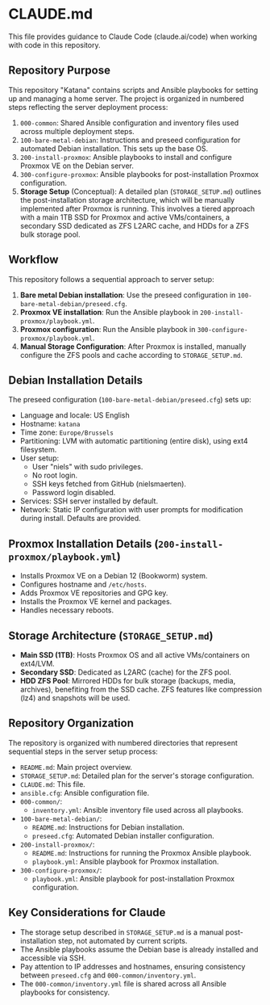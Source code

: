 # CLAUDE.md

This file provides guidance to Claude Code (claude.ai/code) when working with code in this repository.

## Repository Purpose

This repository "Katana" contains scripts and Ansible playbooks for setting up and managing a home server. The project is organized in numbered steps reflecting the server deployment process:

1.  `000-common`: Shared Ansible configuration and inventory files used across multiple deployment steps.
2.  `100-bare-metal-debian`: Instructions and preseed configuration for automated Debian installation. This sets up the base OS.
3.  `200-install-proxmox`: Ansible playbooks to install and configure Proxmox VE on the Debian server.
4.  `300-configure-proxmox`: Ansible playbooks for post-installation Proxmox configuration.
5.  **Storage Setup** (Conceptual): A detailed plan (`STORAGE_SETUP.md`) outlines the post-installation storage architecture, which will be manually implemented after Proxmox is running. This involves a tiered approach with a main 1TB SSD for Proxmox and active VMs/containers, a secondary SSD dedicated as ZFS L2ARC cache, and HDDs for a ZFS bulk storage pool.

## Workflow

This repository follows a sequential approach to server setup:

1.  **Bare metal Debian installation**: Use the preseed configuration in `100-bare-metal-debian/preseed.cfg`.
2.  **Proxmox VE installation**: Run the Ansible playbook in `200-install-proxmox/playbook.yml`.
3.  **Proxmox configuration**: Run the Ansible playbook in `300-configure-proxmox/playbook.yml`.
4.  **Manual Storage Configuration**: After Proxmox is installed, manually configure the ZFS pools and cache according to `STORAGE_SETUP.md`.

## Debian Installation Details

The preseed configuration (`100-bare-metal-debian/preseed.cfg`) sets up:

-   Language and locale: US English
-   Hostname: `katana`
-   Time zone: `Europe/Brussels`
-   Partitioning: LVM with automatic partitioning (entire disk), using ext4 filesystem.
-   User setup:
    -   User "niels" with sudo privileges.
    -   No root login.
    -   SSH keys fetched from GitHub (nielsmaerten).
    -   Password login disabled.
-   Services: SSH server installed by default.
-   Network: Static IP configuration with user prompts for modification during install. Defaults are provided.

## Proxmox Installation Details (`200-install-proxmox/playbook.yml`)

-   Installs Proxmox VE on a Debian 12 (Bookworm) system.
-   Configures hostname and `/etc/hosts`.
-   Adds Proxmox VE repositories and GPG key.
-   Installs the Proxmox VE kernel and packages.
-   Handles necessary reboots.

## Storage Architecture (`STORAGE_SETUP.md`)

-   **Main SSD (1TB)**: Hosts Proxmox OS and all active VMs/containers on ext4/LVM.
-   **Secondary SSD**: Dedicated as L2ARC (cache) for the ZFS pool.
-   **HDD ZFS Pool**: Mirrored HDDs for bulk storage (backups, media, archives), benefiting from the SSD cache. ZFS features like compression (lz4) and snapshots will be used.

## Repository Organization

The repository is organized with numbered directories that represent sequential steps in the server setup process:

-   `README.md`: Main project overview.
-   `STORAGE_SETUP.md`: Detailed plan for the server's storage configuration.
-   `CLAUDE.md`: This file.
-   `ansible.cfg`: Ansible configuration file.
-   `000-common/`:
    -   `inventory.yml`: Ansible inventory file used across all playbooks.
-   `100-bare-metal-debian/`:
    -   `README.md`: Instructions for Debian installation.
    -   `preseed.cfg`: Automated Debian installer configuration.
-   `200-install-proxmox/`:
    -   `README.md`: Instructions for running the Proxmox Ansible playbook.
    -   `playbook.yml`: Ansible playbook for Proxmox installation.
-   `300-configure-proxmox/`:
    -   `playbook.yml`: Ansible playbook for post-installation Proxmox configuration.

## Key Considerations for Claude

-   The storage setup described in `STORAGE_SETUP.md` is a manual post-installation step, not automated by current scripts.
-   The Ansible playbooks assume the Debian base is already installed and accessible via SSH.
-   Pay attention to IP addresses and hostnames, ensuring consistency between `preseed.cfg` and `000-common/inventory.yml`.
-   The `000-common/inventory.yml` file is shared across all Ansible playbooks for consistency.